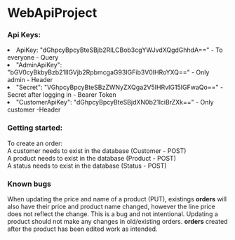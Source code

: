 # WebApiProject
<h3>Api Keys:</h3> 
<li> ApiKey: "dGhpcyBpcyBteSBjb2RlLCBob3cgYWJvdXQgdGhhdA==" - To everyone - Query </li>
<li>"AdminApiKey": "bGV0cyBkbyBzb21lIGVjb2RpbmcgaG93IGFib3V0IHRoYXQ==" - Only admin - Header </li>
<li>"Secret": "VGhpcyBpcyBteSBzZWNyZXQga2V5IHRvIG15IGFwaQo==" - Secret after logging in - Bearer Token </li>
<li>"CustomerApiKey": "dGhpcyBpcyBteSBjdXN0b21lciBrZXk==" - Only customer -Header </li>
<h3>Getting started:</h3>
To create an order: </br>
  A customer needs to exist in the database (Customer - POST) </br>
  A product needs to exist in the database (Product -  POST) </br>
  A status needs to exist in the database (Status - POST) </br>
<h3>Known bugs</h3>
When updating the price and name of a product (PUT), existings <strong>orders</strong> will also have their price and product name changed, however the line price does not reflect the change. This is a bug and not intentional. Updating a product should not make any changes in old/existing orders. <strong>orders</strong> created after the product has been edited work as intended.
